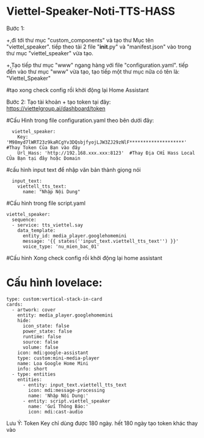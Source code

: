 # Viettel-Speaker-Noti-TTS-HASS
Bước 1:

+,đi tới thư mục "custom_components" và tạo thư Mục tên "viettel_speaker".
  tiếp theo tải 2 file "__init__.py" và "manifest.json" vào trong thư mục "viettel_speaker" vừa tạo.
  
+,Tạo tiếp thư mục "www" ngang hàng với file "configuration.yaml". 
  tiếp đến vào thư mục "www" vừa tạo, tạo tiếp một thư mục nữa có tên là: "Viettel_Speaker"

#tạo xong check config rồi khởi động lại Home Assistant

Bước 2:
Tạo tài khoản + tạo token tại đây: https://viettelgroup.ai/dashboard/token


#Cấu Hình trong file configuration.yaml theo bên dưới đây:

      viettel_speaker:
        Key: 'M98myd7lWRT23z9kaRCgYv3DQsbjfyojLJW3ZJ29zNlF********************' #Thay Token Của Bạn vào đây
        Url_Hass: 'http://192.168.xxx.xxx:8123'  #Thay Địa CHỉ Hass Local CỦa Bạn tại đây hoặc Domain


#cấu hình input text để nhập văn bản thành giọng nói 

      input_text:
        viettell_tts_text:
          name: "Nhập Nội Dung"
 
#Cấu hình trong file script.yaml

    viettel_speaker:
      sequence:  
      - service: tts_viettel.say
        data_template:
          entity_id: media_player.googlehomemini    
          message: '{{ states(''input_text.viettell_tts_text'') }}'
          voice_type: 'nu_mien_bac_01'    
 
#Cấu hình Xong check config rồi khởi động lại home assistant

# Cấu hình lovelace:

    type: custom:vertical-stack-in-card
    cards:
      - artwork: cover
        entity: media_player.googlehomemini
        hide:
          icon_state: false
          power_state: false
          runtime: false
          source: false
          volume: false
        icon: mdi:google-assistant
        type: custom:mini-media-player
        name: Loa Google Home Mini
        info: short
      - type: entities
        entities:
          - entity: input_text.viettell_tts_text
            icon: mdi:message-processing
            name: 'Nhập Nội Dung:'
          - entity: script.viettel_speaker
            name: 'Gửi Thông Báo:'
            icon: mdi:cast-audio


Lưu Ý: Token Key chỉ dùng được 180 ngày. hết 180 ngày tạo token khác thay vào


